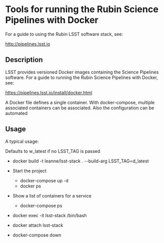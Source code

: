 Tools for running the Rubin Science Pipelines with Docker
==========================================================

For a guide to using the Rubin LSST software stack, see:

http://pipelines.lsst.io

Description
------------

LSST provides versioned Docker images containing the Science Pipelines software. 
For a guide to running the Rubin Science Pipelines with Docker, see: 

https://pipelines.lsst.io/install/docker.html

A Docker file defines a single container. With docker-compose, multiple associated containers can 
be associated. Also the configuration can be automated

Usage
-----

A typical usage:

Defaults to w_latest if no LSST_TAG is passed
* docker build -t leanne/lsst-stack . --build-arg LSST_TAG=d_latest


* Start the project 
    * docker-compose up -d 
    * docker ps
* Show a list of containers for a service 
    * docker-compose ps 
* docker exec -it lsst-stack /bin/bash
* docker attach lsst-stack
* docker-compose down
